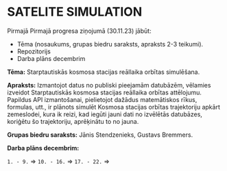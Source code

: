 # SATELITE SIMULATION


Pirmajā Pirmajā progresa ziņojumā (30.11.23) jābūt: 
 -  Tēma (nosaukums, grupas biedru saraksts, apraksts 2-3 teikumi).
 -  Repozitorijs
 -  Darba plāns decembrim


**Tēma:** Starptautiskās kosmosa stacijas reāllaika orbītas simulēšana.

**Apraksts:** Izmantojot datus no publiski pieejamām datubāzēm, vēlamies izveidot 
Starptautiskās kosmosa stacijas reāllaika orbītas attēlojumu. Papildus API izmantošanai, 
pielietojot dažādus matemātiskos rīkus, formulas, utt., ir plānots simulēt Kosmosa stacijas orbītas 
trajektoriju apkārt zemeslodei, kura ik reizi, kad iegūti jauni dati no izvēlētās datubāzes, 
koriģētu šo trajektoriju, aprēķinātu to no jauna.

**Grupas biedru saraksts:** Jānis Stendzenieks, Gustavs Bremmers.

**Darba plāns decembrim:**

`1. - 9.` => 
`10. - 16.` => 
`17. - 22.` => 
